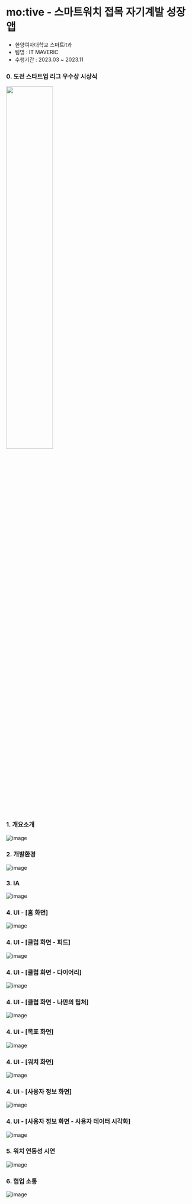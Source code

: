 # mo:tive - 스마트워치 접목 자기계발 성장 앱
<div>
  <ul>
    <li>한양여자대학교 스마트it과</li>
    <li>팀명 : IT MAVERIC</li>
    <li>수행기간 : 2023.03 ~ 2023.11</li>
  </ul>
</div>

### 0. 도전 스타트업 리그 우수상 시상식
<img src="https://github.com/yestar89/itmaverick/assets/89954685/9b4d3453-2135-4309-99fd-c19e4fbc433d" width="50%" height="50%">



### 1. 개요소개
![image](https://github.com/yestar89/itmaverick/assets/89954685/c8eba18f-6880-48e8-8ddb-e93346c2187a)

### 2. 개발환경
![image](https://github.com/yestar89/itmaverick/assets/89954685/1660eac5-3aea-4588-98dc-f44858c88994)

### 3. IA
![image](https://github.com/yestar89/itmaverick/assets/89954685/52add9f8-65be-4f1a-8b0b-4370c692a819)


### 4. UI - [홈 화면]
![image](https://github.com/yestar89/itmaverick/assets/89954685/1633c1da-4c9c-44b0-9b9d-798ccc735e19)

### 4. UI - [클럽 화면 - 피드]
![image](https://github.com/yestar89/itmaverick/assets/89954685/a19eece2-7e7c-4a99-b4a2-358a81a6e04e)

### 4. UI - [클럽 화면 - 다이어리]
![image](https://github.com/yestar89/itmaverick/assets/89954685/6cd53f0f-1cb6-4119-8679-55515069ac48)

### 4. UI - [클럽 화면 - 나만의 팁처]
![image](https://github.com/yestar89/itmaverick/assets/89954685/1041e6ca-547c-44f8-8867-3ad5ffdb73ca)

### 4. UI - [목표 화면]
![image](https://github.com/yestar89/itmaverick/assets/89954685/eea9a89f-d222-47d5-a55e-5d4f94fb4ea4)

### 4. UI - [워치 화면]
![image](https://github.com/yestar89/itmaverick/assets/89954685/f15db44a-bf79-4ca5-a2f1-08a92832b3da)

### 4. UI - [사용자 정보 화면]
![image](https://github.com/yestar89/itmaverick/assets/89954685/b1b86ce5-5e7d-447e-8a89-b114598a0f74)

### 4. UI - [사용자 정보 화면 - 사용자 데이터 시각화]
![image](https://github.com/yestar89/itmaverick/assets/89954685/de4bf146-3003-4dd1-aa69-c3d463e166e1)

### 5. 워치 연동성 시연
![image](https://github.com/yestar89/itmaverick/assets/89954685/644a124d-12c5-4f7c-8c77-ccb7b2ad244e)

### 6. 협업 소통
![image](https://github.com/yestar89/itmaverick/assets/89954685/6204b8bf-135c-4bc0-8eda-ec1909ba5ed0)







